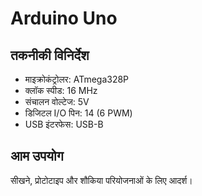 # Arduino Uno

## तकनीकी विनिर्देश

- माइक्रोकंट्रोलर: ATmega328P
- क्लॉक स्पीड: 16 MHz
- संचालन वोल्टेज: 5V
- डिजिटल I/O पिन: 14 (6 PWM)
- USB इंटरफेस: USB-B

## आम उपयोग

सीखने, प्रोटोटाइप और शौकिया परियोजनाओं के लिए आदर्श।
